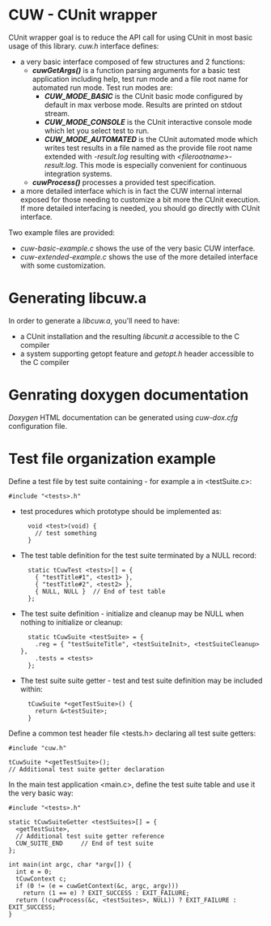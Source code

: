 # CUW - CUnit wrapper

CUnit wrapper goal is to reduce the API call for using CUnit in most basic usage of this library.
*cuw.h* interface defines:

+ a very basic interface composed of few structures and 2 functions:
  - *__cuwGetArgs()__* is a function parsing arguments for a basic test application including help, 
    test run mode and a file root name for automated run mode. Test run modes are:
    + *__CUW_MODE_BASIC__* is the CUnit basic mode configured by default in max verbose mode.
      Results are printed on stdout stream.
    + *__CUW_MODE_CONSOLE__* is the CUnit interactive console mode which let you select test to run.
    + *__CUW_MODE_AUTOMATED__* is the CUnit automated mode which writes test results in a file named
      as the provide file root name extended with *-result.log* resulting with *\<filerootname\>-result.log*.
      This mode is especially convenient for continuous integration systems.
  - *__cuwProcess()__* processes a provided test specification.
+ a more detailed interface which is in fact the CUW internal internal exposed for those needing
  to customize a bit more the CUnit execution.
  If more detailed interfacing is needed, you should go directly with CUnit interface.

Two example files are provided:
+ *cuw-basic-example.c* shows the use of the very basic CUW interface.
+ *cuw-extended-example.c* shows the use of the more detailed interface with some customization.

# Generating libcuw.a

In order to generate a *libcuw.a*, you'll need to have:
+ a CUnit installation and the resulting *libcunit.a* accessible to the C compiler
+ a system supporting getopt feature and *getopt.h* header accessible to the C compiler

# Genrating doxygen documentation

*Doxygen* HTML documentation can be generated using *cuw-dox.cfg* configuration file.

# Test file organization example

Define a test file by test suite containing - for example a <testSuite> in <testSuite.c>:

    #include "<tests>.h"

+ test procedures which prototype should be implemented as:

        void <test>(void) {
          // test something
        }

+ The test table definition for the test suite terminated by a NULL record:

        static tCuwTest <tests>[] = {
          { "testTitle#1", <test1> },
          { "testTitle#2", <test2> },
          { NULL, NULL }  // End of test table
        };

+ The test suite definition - initialize and cleanup may be NULL when nothing to initialize or cleanup:

        static tCuwSuite <testSuite> = {
          .reg = { "testSuiteTitle", <testSuiteInit>, <testSuiteCleanup> },
          .tests = <tests>
        };

+ The test suite suite getter - test and test suite definition may be included within:

        tCuwSuite *<getTestSuite>() {
          return &<testSuite>;
        }

Define a common test header file <tests.h> declaring all test suite getters:

    #include "cuw.h"

    tCuwSuite *<getTestSuite>();
    // Additional test suite getter declaration

In the main test application <main.c>, define the test suite table and use it the very basic way:

    #include "<tests>.h"

    static tCuwSuiteGetter <testSuites>[] = {
      <getTestSuite>,
      // Additional test suite getter reference
      CUW_SUITE_END     // End of test suite
    };

    int main(int argc, char *argv[]) {
      int e = 0;
      tCuwContext c;
      if (0 != (e = cuwGetContext(&c, argc, argv)))
        return (1 == e) ? EXIT_SUCCESS : EXIT_FAILURE;
      return (!cuwProcess(&c, <testSuites>, NULL)) ? EXIT_FAILURE : EXIT_SUCCESS;
    }
